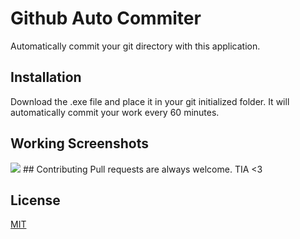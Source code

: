# Github Auto Commiter

Automatically commit your git directory with this application.

## Installation

Download the .exe file and place it in your git initialized folder. It will automatically commit your work every 60 minutes.
## Working Screenshots
<img src="master/assets/ss1">
## Contributing
Pull requests are always welcome. TIA <3


## License
[MIT](https://choosealicense.com/licenses/mit/)
